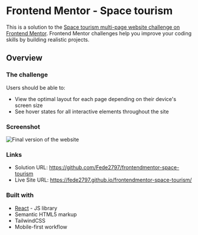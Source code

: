 # Frontend Mentor - Space tourism

This is a solution to the [Space tourism multi-page website challenge on Frontend Mentor](https://www.frontendmentor.io/challenges/space-tourism-multipage-website-gRWj1URZ3). Frontend Mentor challenges help you improve your coding skills by building realistic projects. 

## Overview

### The challenge

Users should be able to:

- View the optimal layout for each page depending on their device's screen size
- See hover states for all interactive elements throughout the site

### Screenshot

![Final version of the website](https://user-images.githubusercontent.com/91157539/234679577-c55b700a-bbeb-4cbb-a349-5135ee4cd71a.png)

### Links

- Solution URL: https://github.com/Fede2797/frontendmentor-space-tourism
- Live Site URL: https://fede2797.github.io/frontendmentor-space-tourism/

### Built with

- [React](https://reactjs.org/) - JS library
- Semantic HTML5 markup
- TailwindCSS
- Mobile-first workflow

